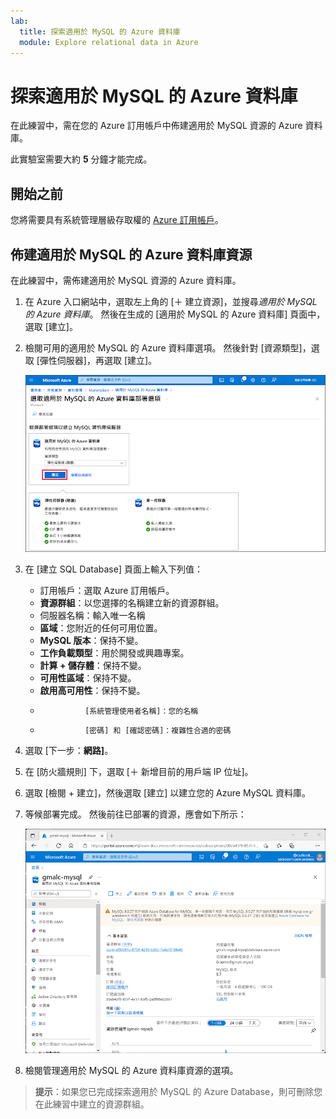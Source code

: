 ```yaml
---
lab:
  title: 探索適用於 MySQL 的 Azure 資料庫
  module: Explore relational data in Azure
---
```


# 探索適用於 MySQL 的 Azure 資料庫

在此練習中，需在您的 Azure 訂用帳戶中佈建適用於 MySQL 資源的 Azure 資料庫。

此實驗室需要大約 **5** 分鐘才能完成。

## 開始之前

您將需要具有系統管理層級存取權的 [Azure 訂用帳戶](https://azure.microsoft.com/free)。

## 佈建適用於 MySQL 的 Azure 資料庫資源

在此練習中，需佈建適用於 MySQL 資源的 Azure 資料庫。

1. 在 Azure 入口網站中，選取左上角的 [&#65291; 建立資源]，並搜尋*適用於 MySQL 的 Azure 資料庫*。 然後在生成的 [適用於 MySQL 的 Azure 資料庫] 頁面中，選取 [建立]。

1. 檢閱可用的適用於 MySQL 的 Azure 資料庫選項。 然後針對 [資源類型]，選取 [彈性伺服器]，再選取 [建立]。

    ![適用於 MySQL 的 Azure 資料庫部署選項螢幕擷取畫面](images/mysql-options.png)

1. 在 [建立 SQL Database] 頁面上輸入下列值：
    - 訂用帳戶：選取 Azure 訂用帳戶。
    - **資源群組**：以您選擇的名稱建立新的資源群組。
    - 伺服器名稱：輸入唯一名稱
    - **區域**：您附近的任何可用位置。
    - **MySQL 版本**：保持不變。
    - **工作負載類型**：用於開發或興趣專案。
    - **計算 + 儲存體**：保持不變。
    - **可用性區域**：保持不變。
    - **啟用高可用性**：保持不變。
    -               [系統管理使用者名稱]：您的名稱
    -               [密碼] 和 [確認密碼]：複雜性合適的密碼

1. 選取 [下一步：**網路]**。

1. 在 [防火牆規則] 下，選取 [&#65291; 新增目前的用戶端 IP 位址]。

1. 選取 [檢閱 + 建立]，然後選取 [建立] 以建立您的 Azure MySQL 資料庫。

1. 等候部署完成。 然後前往已部署的資源，應會如下所示：

    ![螢幕擷取畫面：Azure 入口網站，顯示適用於 MySQL 的 Azure 資料庫頁面。](images/mysql-portal.png)

1. 檢閱管理適用於 MySQL 的 Azure 資料庫資源的選項。

> **提示**：如果您已完成探索適用於 MySQL 的 Azure Database，則可刪除您在此練習中建立的資源群組。
